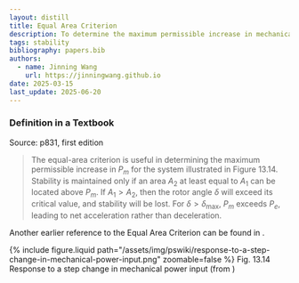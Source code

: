 ```yaml
---
layout: distill
title: Equal Area Criterion
description: To determine the maximum permissible increase in mechanical power input for system stability.
tags: stability
bibliography: papers.bib
authors:
  - name: Jinning Wang
    url: https://jinningwang.github.io
date: 2025-03-15
last_update: 2025-06-20
---
```


### Definition in a Textbook

Source: <d-cite key="kundur1994Power"></d-cite> p831, first edition

> The equal-area criterion is useful in determining the maximum permissible increase in $P_{m}$ for the system illustrated in Figure 13.14. Stability is maintained only if an area $A_{2}$ at least equal to $A_{1}$ can be located above $P_{m}$. If $A_{1} > A_{2}$, then the rotor angle $\delta$ will exceed its critical value, and stability will be lost. For $\delta > \delta_{\max}$, $P_{m}$ exceeds $P_{e}$, leading to net acceleration rather than deceleration.

Another earlier reference to the Equal Area Criterion can be found in <d-cite key="dahl1935stability"></d-cite>.

<div class="row mt-3">
    <div class="col-sm mt-3 mt-md-0">
        {% include figure.liquid
        path="/assets/img/pswiki/response-to-a-step-change-in-mechanical-power-input.png"
        zoomable=false %}
        Fig. 13.14 Response to a step change in mechanical power input (from <d-cite key="kundur1994Power"></d-cite>)
    </div>
</div>

<br>
<br>
<br>
